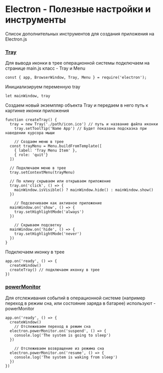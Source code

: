 # Electron - Полезные настройки и инструменты
Список дополнительных инструментов для создания приложения на Electron.js

### [Tray]
Для вывода иконки в трее операционной системы подключаем на странице main.js класс - Tray и Menu
```
const { app, BrowserWindow, Tray, Menu } = require('electron');
```
Инициализируем переменную tray
```
let mainWindow, tray
```
Создаем новый экземпляр объекта Tray и передаем в него путь к картинке иконки приложения 
```
function createTray() {
  tray = new Tray('./path/icon.ico') // путь и название файла иконки
	tray.setToolTip('Name App') // Будет показана подсказка при наведении курсора мыши

	// Создаем меню в трее 
  const trayMenu = Menu.buildFromTemplate([
    { label: 'Tray Menu Item' },
    { role: 'quit'}
  ])

  // Подключаем меню в трее
  tray.setContextMenu(trayMenu)

  // По клику скрываем или открываем приложение
  tray.on('click', () => {
    mainWindow.isVisible() ? mainWindow.hide() : mainWindow.show()
  })

	// Подсвечиваем как активное приложение 
  mainWindow.on('show', () => {
    tray.setHighlightMode('always')
  })

	// Скрываем подсветку
  mainWindow.on('hide', () => {
    tray.setHighlightMode('never')
  })
}
```
Подключаем иконку в трее
```
app.on('ready', () => { 
  createWindow()
  createTray() // подключаем иконку в трее	
})
```

### [powerMonitor]
Для отслеживания событий в операционной системе (например переход в режим сна, или состояние заряда в батарее) используют - powerMonitor
```
app.on('ready', () => { 
  createWindow()  
	// Отслеживаем переход в режим сна 
  electron.powerMonitor.on('suspend', () => {
    console.log('The system is going to sleep')
  }) 
	
	// Отслеживаем возвращение из режима сна 
  electron.powerMonitor.on('resume', () => {
    console.log('The system is waking from sleep')
  }) 
})
```

[Tray]:https://electronjs.org/docs/api/tray
[powerMonitor]: https://electronjs.org/docs/api/power-monitor
